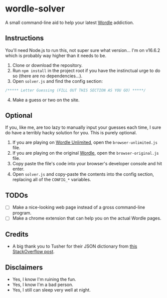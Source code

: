 # wordle-solver
A small command-line aid to help your latest [Wordle](nytimes.com/games/wordle) addiction.

## Instructions
You'll need Node.js to run this, not super sure what version... I'm on v16.6.2 which is probably way higher than it needs to be.

1. Clone or download the repository.
2. Run `npm install` in the project root if you have the instinctual urge to do so (there are no dependencies...).
3. Open `solver.js` and find the config section:
```js
/***** Letter Guessing (FILL OUT THIS SECTION AS YOU GO) *****/
```
4. Make a guess or two on the site.

## Optional
If you, like me, are too lazy to manually input your guesses each time, I sure do have a terribly hacky solution for you. This is purely optional.
1. If you are playing on [Wordle Unlimited](https://www.wordleunlimited.com/), open the `browser-unlimited.js` file.
2. If you are playing on the original [Wordle](nytimes.com/games/wordle), open the `browser-original.js` file.
3. Copy paste the file's code into your browser's developer console and hit enter.
4. Open `solver.js` and copy-paste the contents into the config section, replacing all of the `CONFIG_*` variables.

## TODOs
- [ ] Make a nice-looking web page instead of a gross command-line program.
- [ ] Make a chrome extension that can help you on the actual Wordle pages.

## Credits
- A big thank you to Tusher for their JSON dictionary from [this StackOverflow post](https://stackoverflow.com/questions/41768215/english-json-dictionary-with-word-word-type-and-definition).

## Disclaimers
- Yes, I know I'm ruining the fun.
- Yes, I know I'm a bad person.
- Yes, I still can sleep very well at night.
